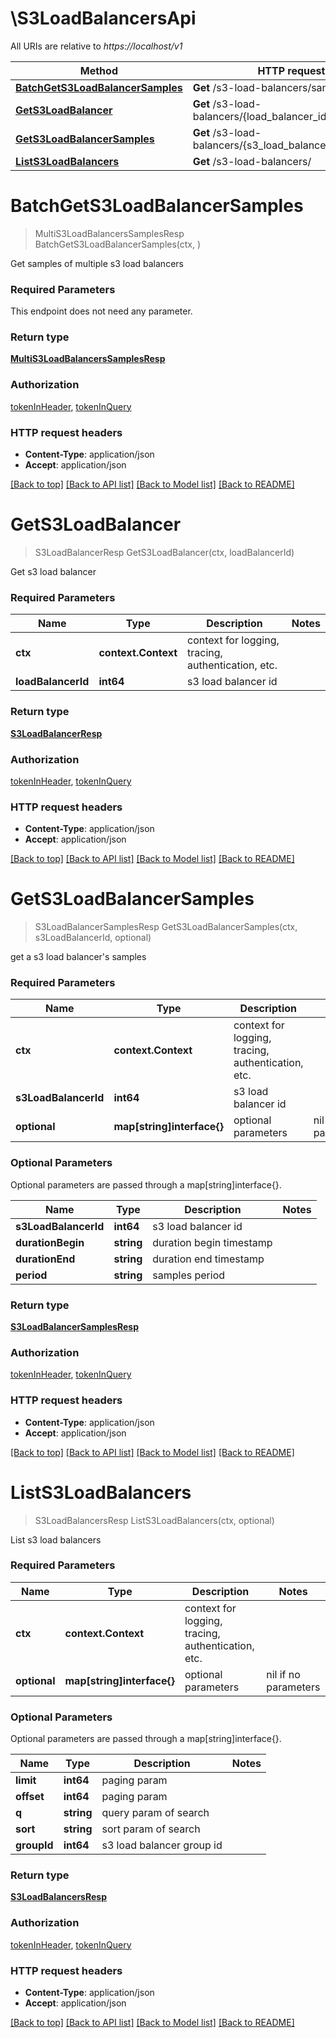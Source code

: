 # \S3LoadBalancersApi

All URIs are relative to *https://localhost/v1*

Method | HTTP request | Description
------------- | ------------- | -------------
[**BatchGetS3LoadBalancerSamples**](S3LoadBalancersApi.md#BatchGetS3LoadBalancerSamples) | **Get** /s3-load-balancers/samples | 
[**GetS3LoadBalancer**](S3LoadBalancersApi.md#GetS3LoadBalancer) | **Get** /s3-load-balancers/{load_balancer_id} | 
[**GetS3LoadBalancerSamples**](S3LoadBalancersApi.md#GetS3LoadBalancerSamples) | **Get** /s3-load-balancers/{s3_load_balancer_id}/samples | 
[**ListS3LoadBalancers**](S3LoadBalancersApi.md#ListS3LoadBalancers) | **Get** /s3-load-balancers/ | 


# **BatchGetS3LoadBalancerSamples**
> MultiS3LoadBalancersSamplesResp BatchGetS3LoadBalancerSamples(ctx, )


Get samples of multiple s3 load balancers

### Required Parameters
This endpoint does not need any parameter.

### Return type

[**MultiS3LoadBalancersSamplesResp**](MultiS3LoadBalancersSamplesResp.md)

### Authorization

[tokenInHeader](../README.md#tokenInHeader), [tokenInQuery](../README.md#tokenInQuery)

### HTTP request headers

 - **Content-Type**: application/json
 - **Accept**: application/json

[[Back to top]](#) [[Back to API list]](../README.md#documentation-for-api-endpoints) [[Back to Model list]](../README.md#documentation-for-models) [[Back to README]](../README.md)

# **GetS3LoadBalancer**
> S3LoadBalancerResp GetS3LoadBalancer(ctx, loadBalancerId)


Get s3 load balancer

### Required Parameters

Name | Type | Description  | Notes
------------- | ------------- | ------------- | -------------
 **ctx** | **context.Context** | context for logging, tracing, authentication, etc.
  **loadBalancerId** | **int64**| s3 load balancer id | 

### Return type

[**S3LoadBalancerResp**](S3LoadBalancerResp.md)

### Authorization

[tokenInHeader](../README.md#tokenInHeader), [tokenInQuery](../README.md#tokenInQuery)

### HTTP request headers

 - **Content-Type**: application/json
 - **Accept**: application/json

[[Back to top]](#) [[Back to API list]](../README.md#documentation-for-api-endpoints) [[Back to Model list]](../README.md#documentation-for-models) [[Back to README]](../README.md)

# **GetS3LoadBalancerSamples**
> S3LoadBalancerSamplesResp GetS3LoadBalancerSamples(ctx, s3LoadBalancerId, optional)


get a s3 load balancer's samples

### Required Parameters

Name | Type | Description  | Notes
------------- | ------------- | ------------- | -------------
 **ctx** | **context.Context** | context for logging, tracing, authentication, etc.
  **s3LoadBalancerId** | **int64**| s3 load balancer id | 
 **optional** | **map[string]interface{}** | optional parameters | nil if no parameters

### Optional Parameters
Optional parameters are passed through a map[string]interface{}.

Name | Type | Description  | Notes
------------- | ------------- | ------------- | -------------
 **s3LoadBalancerId** | **int64**| s3 load balancer id | 
 **durationBegin** | **string**| duration begin timestamp | 
 **durationEnd** | **string**| duration end timestamp | 
 **period** | **string**| samples period | 

### Return type

[**S3LoadBalancerSamplesResp**](S3LoadBalancerSamplesResp.md)

### Authorization

[tokenInHeader](../README.md#tokenInHeader), [tokenInQuery](../README.md#tokenInQuery)

### HTTP request headers

 - **Content-Type**: application/json
 - **Accept**: application/json

[[Back to top]](#) [[Back to API list]](../README.md#documentation-for-api-endpoints) [[Back to Model list]](../README.md#documentation-for-models) [[Back to README]](../README.md)

# **ListS3LoadBalancers**
> S3LoadBalancersResp ListS3LoadBalancers(ctx, optional)


List s3 load balancers

### Required Parameters

Name | Type | Description  | Notes
------------- | ------------- | ------------- | -------------
 **ctx** | **context.Context** | context for logging, tracing, authentication, etc.
 **optional** | **map[string]interface{}** | optional parameters | nil if no parameters

### Optional Parameters
Optional parameters are passed through a map[string]interface{}.

Name | Type | Description  | Notes
------------- | ------------- | ------------- | -------------
 **limit** | **int64**| paging param | 
 **offset** | **int64**| paging param | 
 **q** | **string**| query param of search | 
 **sort** | **string**| sort param of search | 
 **groupId** | **int64**| s3 load balancer group id | 

### Return type

[**S3LoadBalancersResp**](S3LoadBalancersResp.md)

### Authorization

[tokenInHeader](../README.md#tokenInHeader), [tokenInQuery](../README.md#tokenInQuery)

### HTTP request headers

 - **Content-Type**: application/json
 - **Accept**: application/json

[[Back to top]](#) [[Back to API list]](../README.md#documentation-for-api-endpoints) [[Back to Model list]](../README.md#documentation-for-models) [[Back to README]](../README.md)

